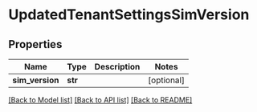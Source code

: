 # UpdatedTenantSettingsSimVersion


## Properties
Name | Type | Description | Notes
------------ | ------------- | ------------- | -------------
**sim_version** | **str** |  | [optional] 

[[Back to Model list]](../README.md#documentation-for-models) [[Back to API list]](../README.md#documentation-for-api-endpoints) [[Back to README]](../README.md)



